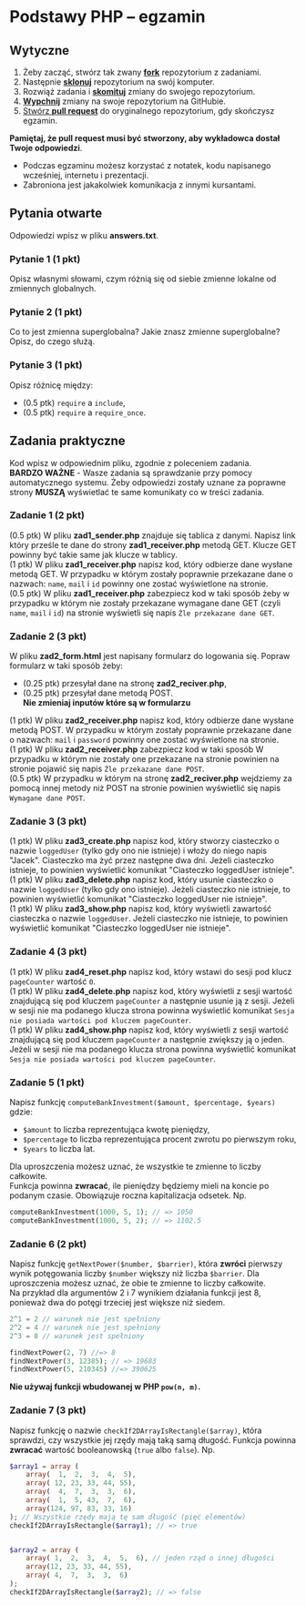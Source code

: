 # Podstawy PHP &ndash; egzamin


## Wytyczne

1. Żeby zacząć, stwórz tak zwany [**fork**][forking] repozytorium z zadaniami.
2. Następnie [**sklonuj**][ref-clone] repozytorium na swój komputer.
3. Rozwiąż zadania i [**skomituj**][ref-commit] zmiany do swojego repozytorium.
4. [**Wypchnij**][ref-push] zmiany na swoje repozytorium na GitHubie.
5. [Stwórz **pull request**][pull-request] do oryginalnego repozytorium, gdy skończysz egzamin.

**Pamiętaj, że pull request musi być stworzony, aby wykładowca dostał Twoje odpowiedzi**.

* Podczas egzaminu możesz korzystać z notatek, kodu napisanego wcześniej, internetu i prezentacji.
* Zabroniona jest jakakolwiek komunikacja z innymi kursantami.



## Pytania otwarte
Odpowiedzi wpisz w pliku **answers.txt**.

### Pytanie 1 (1 pkt)  
Opisz własnymi słowami, czym różnią się od siebie zmienne lokalne od zmiennych globalnych.

### Pytanie 2 (1 pkt)  
Co to jest zmienna superglobalna? Jakie znasz zmienne superglobalne? Opisz, do czego służą.

### Pytanie 3 (1 pkt)  
Opisz różnicę między:

* (0.5 ptk) ```require``` a ```include```,
* (0.5 ptk) ```require``` a ```require_once```.

## Zadania praktyczne
Kod wpisz w odpowiednim pliku, zgodnie z poleceniem zadania.  
**BARDZO WAŻNE** - Wasze zadania są sprawdzanie przy pomocy automatycznego systemu. Żeby odpowiedzi zostały uznane za poprawne strony **MUSZĄ** wyświetlać te same komunikaty co w treści zadania.

### Zadanie 1 (2 pkt)  
(0.5 ptk) W pliku **zad1_sender.php** znajduje się tablica z danymi. Napisz link który prześle te dane do strony **zad1_receiver.php** metodą GET. Klucze GET powinny być takie same jak klucze w tablicy.  
(1 ptk) W pliku **zad1_receiver.php** napisz kod, który odbierze dane wysłane metodą GET. W przypadku w którym zostały poprawnie przekazane dane o nazwach: `name`, `mail` i `id` powinny one zostać wyświetlone na stronie.  
(0.5 ptk) W pliku **zad1_receiver.php** zabezpiecz kod w taki sposób żeby w przypadku w którym nie zostały przekazane wymagane dane GET (czyli `name`, `mail` i `id`) na stronie wyświetli się napis `Źle przekazane dane GET`.  

### Zadanie 2 (3 pkt)  
W pliku **zad2_form.html** jest napisany formularz do logowania się. Popraw formularz w taki sposób żeby:

* (0.25 ptk) przesyłał dane na stronę **zad2_reciver.php**,  
* (0.25 ptk) przesyłał dane metodą POST.  
**Nie zmieniaj inputów które są w formularzu**

(1 ptk) W pliku **zad2_receiver.php** napisz kod, który odbierze dane wysłane metodą POST. W przypadku w którym zostały poprawnie przekazane dane o nazwach: `mail` i `password` powinny one zostać wyświetlone na stronie.  
(1 ptk) W pliku **zad2_receiver.php** zabezpiecz kod w taki sposób W przypadku w którym nie zostały one przekazane na stronie powinien na stronie pojawić się napis `Źle przekazane dane POST`.  
(0.5 ptk) W przypadku w którym na stronę **zad2_reciver.php** wejdziemy za pomocą innej metody niż POST na stronie powinien wyświetlić się napis `Wymagane dane POST`.  

### Zadanie 3 (3 pkt)  
(1 ptk) W pliku **zad3_create.php** napisz kod, który stworzy ciasteczko o nazwie ```loggedUser``` (tylko gdy ono nie istnieje) i włoży do niego napis "Jacek". Ciasteczko ma żyć przez następne dwa dni. Jeżeli ciasteczko istnieje, to powinien wyświetlić komunikat "Ciasteczko loggedUser istnieje".  
(1 ptk) W pliku **zad3_delete.php** napisz kod, który usunie ciasteczko o nazwie ```loggedUser``` (tylko gdy ono istnieje). Jeżeli ciasteczko nie istnieje, to powinien wyświetlić komunikat "Ciasteczko loggedUser nie istnieje".  
(1 ptk) W pliku **zad3_show.php** napisz kod, który wyświetli zawartość ciasteczka o nazwie ```loggedUser```. Jeżeli ciasteczko nie istnieje, to powinien wyświetlić komunikat "Ciasteczko loggedUser nie istnieje".  

### Zadanie 4 (3 pkt)  
(1 ptk) W pliku **zad4_reset.php** napisz kod, który wstawi do sesji pod klucz ```pageCounter``` wartość ```0```.  
(1 ptk) W pliku **zad4_delete.php** napisz kod, który wyświetli z sesji wartość znajdującą się pod kluczem ```pageCounter``` a następnie usunie ją z sesji. Jeżeli w sesji nie ma podanego klucza strona powinna wyświetlić komunikat `Sesja nie posiada wartości pod kluczem pageCounter`.  
(1 ptk) W pliku **zad4_show.php** napisz kod, który wyświetli z sesji wartość znajdującą się pod kluczem ```pageCounter``` a następnie zwiększy ją o jeden. Jeżeli w sesji nie ma podanego klucza strona powinna wyświetlić komunikat `Sesja nie posiada wartości pod kluczem pageCounter`.  

### Zadanie 5 (1 pkt)  
Napisz funkcję ```computeBankInvestment($amount, $percentage, $years)``` gdzie:

* ```$amount``` to liczba reprezentująca kwotę pieniędzy,
* ```$percentage``` to liczba reprezentująca procent zwrotu po pierwszym roku,
* ```$years``` to liczba lat.

Dla uproszczenia możesz uznać, że wszystkie te zmienne to liczby całkowite.  
Funkcja powinna **zwracać**, ile pieniędzy będziemy mieli na koncie po podanym czasie. Obowiązuje roczna kapitalizacja odsetek.
Np.
```PHP
computeBankInvestment(1000, 5, 1); // => 1050
computeBankInvestment(1000, 5, 2); // => 1102.5
```

### Zadanie 6 (2 pkt)  
Napisz funkcję ```getNextPower($number, $barrier)```, która **zwróci** pierwszy wynik potęgowania liczby ```$number``` większy niż liczba ```$barrier```. Dla uproszczenia możesz uznać, że obie te zmienne to liczby całkowite.  
Na przykład dla argumentów 2 i 7 wynikiem działania funkcji jest 8, ponieważ dwa do potęgi trzeciej jest większe niż siedem.
```PHP
2^1 = 2 // warunek nie jest spełniony
2^2 = 4 // warunek nie jest spełniony
2^3 = 8 // warunek jest spełniony
```
```PHP
findNextPower(2, 7) //=> 8
findNextPower(3, 12385); // => 19683
findNextPower(5, 210345) //=> 390625
```

**Nie używaj funkcji wbudowanej w PHP ```pow(n, m)```.**

### Zadanie 7 (3 pkt)  
Napisz funkcję o nazwie ``` checkIf2DArrayIsRectangle($array) ```, która sprawdzi, czy wszystkie jej rzędy mają taką samą długość. Funkcja powinna **zwracać** wartość booleanowską (```true``` albo ```false```).
Np.
```PHP
$array1 = array (
    array(  1,  2,  3,  4,  5),
    array( 12, 23, 33, 44, 55),
    array(  4,  7,  3,  3,  6),
    array(  1,  5, 43,  7,  6),
    array(124, 97, 83, 33, 16)
); // Wszystkie rzędy mają tę sam długość (pięć elementów)
checkIf2DArrayIsRectangle($array1); // => true


$array2 = array (
    array( 1,  2,  3,  4,  5,  6), // jeden rząd o innej długości
    array(12, 23, 33, 44, 55),
    array( 4,  7,  3,  3,  6)
);
checkIf2DArrayIsRectangle($array2); // => false
```


<!-- Links -->
[forking]: https://guides.github.com/activities/forking/
[ref-clone]: http://gitref.org/creating/#clone
[ref-commit]: http://gitref.org/basic/#commit
[ref-push]: http://gitref.org/remotes/#push
[pull-request]: https://help.github.com/articles/creating-a-pull-request
